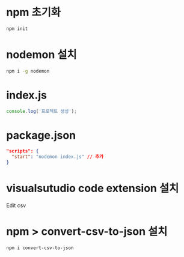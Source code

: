 # npm 초기화

```bash
npm init
```

# nodemon 설치

```bash
npm i -g nodemon
```

# index.js

```js
console.log('프로젝트 생성');
```

# package.json

```json
"scripts": {
  "start": "nodemon index.js" // 추가
}
```

# visualsutudio code extension 설치

Edit csv

# npm > convert-csv-to-json 설치

```bash
npm i convert-csv-to-json
```
